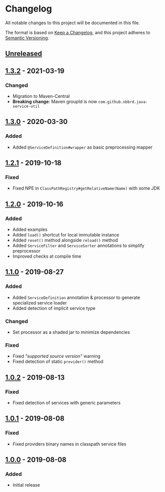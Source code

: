 # Changelog
All notable changes to this project will be documented in this file.

The format is based on [Keep a Changelog](https://keepachangelog.com/en/1.0.0/),
and this project adheres to [Semantic Versioning](https://semver.org/spec/v2.0.0.html).

## [Unreleased]

## [1.3.2] - 2021-03-19

### Changed
- Migration to Maven-Central
- **Breaking change**: Maven groupId is now `com.github.nbbrd.java-service-util`

## [1.3.0] - 2020-03-30

### Added
- Added `@ServiceDefinition#wrapper` as basic preprocessing mapper

## [1.2.1] - 2019-10-18

### Fixed
- Fixed NPE in `ClassPathRegistry#getRelativeName(Name)` with some JDK

## [1.2.0] - 2019-10-16

### Added
- Added examples
- Added `load()` shortcut for local immutable instance
- Added `reset()` method alongside `reload()` method
- Added `ServiceFilter` and `ServiceSorter` annotations to simplify preprocessor
- Improved checks at compile time

## [1.1.0] - 2019-08-27

### Added
- Added `ServiceDefinition` annotation & processor to generate specialized service loader
- Added detection of implicit service type

### Changed
- Set processor as a shaded jar to minimize dependencies

### Fixed
- Fixed _"supported source version"_ warning
- Fixed detection of static `provider()` method

## [1.0.2] - 2019-08-13

### Fixed
- Fixed detection of services with generic parameters

## [1.0.1] - 2019-08-08

### Fixed
- Fixed providers binary names in classpath service files

## [1.0.0] - 2019-08-08

### Added
- Initial release

[Unreleased]: https://github.com/nbbrd/java-service-util/compare/v1.3.2...HEAD
[1.3.2]: https://github.com/nbbrd/java-service-util/compare/v1.3.0...v1.3.2
[1.3.0]: https://github.com/nbbrd/java-service-util/compare/v1.2.1...v1.3.0
[1.2.1]: https://github.com/nbbrd/java-service-util/compare/v1.2.0...v1.2.1
[1.2.0]: https://github.com/nbbrd/java-service-util/compare/v1.1.0...v1.2.0
[1.1.0]: https://github.com/nbbrd/java-service-util/compare/v1.0.2...v1.1.0
[1.0.2]: https://github.com/nbbrd/java-service-util/compare/v1.0.1...v1.0.2
[1.0.1]: https://github.com/nbbrd/java-service-util/compare/v1.0.0...v1.0.1
[1.0.0]: https://github.com/nbbrd/java-service-util/releases/tag/v1.0.0
